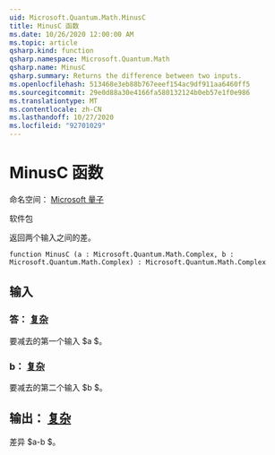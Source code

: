 ```yaml
---
uid: Microsoft.Quantum.Math.MinusC
title: MinusC 函数
ms.date: 10/26/2020 12:00:00 AM
ms.topic: article
qsharp.kind: function
qsharp.namespace: Microsoft.Quantum.Math
qsharp.name: MinusC
qsharp.summary: Returns the difference between two inputs.
ms.openlocfilehash: 513468e3eb88b767eeef154ac9df911aa6460ff5
ms.sourcegitcommit: 29e0d88a30e4166fa580132124b0eb57e1f0e986
ms.translationtype: MT
ms.contentlocale: zh-CN
ms.lasthandoff: 10/27/2020
ms.locfileid: "92701029"
---
```

# <a name="minusc-function"></a>MinusC 函数

命名空间： [Microsoft 量子](xref:Microsoft.Quantum.Math)

软件包 [](https://nuget.org/packages/)


返回两个输入之间的差。

```qsharp
function MinusC (a : Microsoft.Quantum.Math.Complex, b : Microsoft.Quantum.Math.Complex) : Microsoft.Quantum.Math.Complex
```


## <a name="input"></a>输入

### <a name="a--complex"></a>答： [复杂](xref:Microsoft.Quantum.Math.Complex)

要减去的第一个输入 $a $。


### <a name="b--complex"></a>b： [复杂](xref:Microsoft.Quantum.Math.Complex)

要减去的第二个输入 $b $。



## <a name="output--complex"></a>输出： [复杂](xref:Microsoft.Quantum.Math.Complex)

差异 $a-b $。